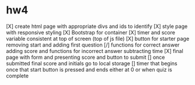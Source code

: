 # hw4
[X] create html page with appropriate divs and ids to identify
[X] style page with responsive styling
[X] Bootstrap for container
[X] timer and score variable consistent at top of screen (top of js file)
[X] button for starter page removing start and adding first question
[/] functions for correct answer adding score and functions for incorrect answer subtracting time
[X] final page with form and presenting score and button to submit
[] once submitted final score and initials go to local storage
[] timer that begins once that start button is pressed and ends either at 0 or when quiz is complete